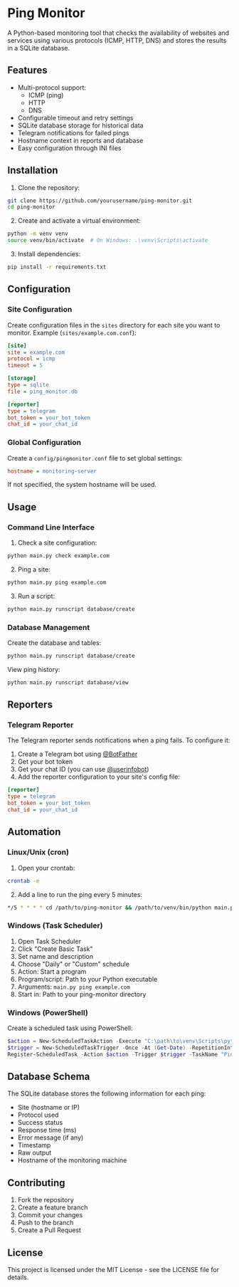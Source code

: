 # Ping Monitor

A Python-based monitoring tool that checks the availability of websites and services using various protocols (ICMP, HTTP, DNS) and stores the results in a SQLite database.

## Features

- Multi-protocol support:
  - ICMP (ping)
  - HTTP
  - DNS
- Configurable timeout and retry settings
- SQLite database storage for historical data
- Telegram notifications for failed pings
- Hostname context in reports and database
- Easy configuration through INI files

## Installation

1. Clone the repository:
```bash
git clone https://github.com/yourusername/ping-monitor.git
cd ping-monitor
```

2. Create and activate a virtual environment:
```bash
python -m venv venv
source venv/bin/activate  # On Windows: .\venv\Scripts\activate
```

3. Install dependencies:
```bash
pip install -r requirements.txt
```

## Configuration

### Site Configuration

Create configuration files in the `sites` directory for each site you want to monitor. Example (`sites/example.com.conf`):

```ini
[site]
site = example.com
protocol = icmp
timeout = 5

[storage]
type = sqlite
file = ping_monitor.db

[reporter]
type = telegram
bot_token = your_bot_token
chat_id = your_chat_id
```

### Global Configuration

Create a `config/pingmonitor.conf` file to set global settings:

```ini
hostname = monitoring-server
```

If not specified, the system hostname will be used.

## Usage

### Command Line Interface

1. Check a site configuration:
```bash
python main.py check example.com
```

2. Ping a site:
```bash
python main.py ping example.com
```

3. Run a script:
```bash
python main.py runscript database/create
```

### Database Management

Create the database and tables:
```bash
python main.py runscript database/create
```

View ping history:
```bash
python main.py runscript database/view
```

## Reporters

### Telegram Reporter

The Telegram reporter sends notifications when a ping fails. To configure it:

1. Create a Telegram bot using [@BotFather](https://t.me/botfather)
2. Get your bot token
3. Get your chat ID (you can use [@userinfobot](https://t.me/userinfobot))
4. Add the reporter configuration to your site's config file:

```ini
[reporter]
type = telegram
bot_token = your_bot_token
chat_id = your_chat_id
```

## Automation

### Linux/Unix (cron)

1. Open your crontab:
```bash
crontab -e
```

2. Add a line to run the ping every 5 minutes:
```bash
*/5 * * * * cd /path/to/ping-monitor && /path/to/venv/bin/python main.py ping example.com >> /path/to/ping-monitor/ping.log 2>&1
```

### Windows (Task Scheduler)

1. Open Task Scheduler
2. Click "Create Basic Task"
3. Set name and description
4. Choose "Daily" or "Custom" schedule
5. Action: Start a program
6. Program/script: Path to your Python executable
7. Arguments: `main.py ping example.com`
8. Start in: Path to your ping-monitor directory

### Windows (PowerShell)

Create a scheduled task using PowerShell:

```powershell
$action = New-ScheduledTaskAction -Execute "C:\path\to\venv\Scripts\python.exe" -Argument "main.py ping example.com" -WorkingDirectory "C:\path\to\ping-monitor"
$trigger = New-ScheduledTaskTrigger -Once -At (Get-Date) -RepetitionInterval (New-TimeSpan -Minutes 5)
Register-ScheduledTask -Action $action -Trigger $trigger -TaskName "PingMonitor" -Description "Monitor example.com every 5 minutes"
```

## Database Schema

The SQLite database stores the following information for each ping:

- Site (hostname or IP)
- Protocol used
- Success status
- Response time (ms)
- Error message (if any)
- Timestamp
- Raw output
- Hostname of the monitoring machine

## Contributing

1. Fork the repository
2. Create a feature branch
3. Commit your changes
4. Push to the branch
5. Create a Pull Request

## License

This project is licensed under the MIT License - see the LICENSE file for details.
